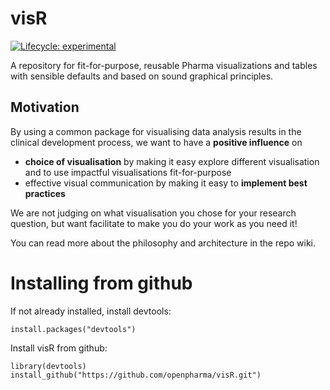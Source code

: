 # visR

[![Lifecycle: experimental](https://img.shields.io/badge/lifecycle-experimental-orange.svg)](https://www.tidyverse.org/lifecycle/#experimental)

A repository for fit-for-purpose, reusable Pharma visualizations and tables 
with sensible defaults and based on sound graphical principles.

## Motivation
By using a common package for visualising data analysis results in the clinical development process, we want to have a **positive influence** on 

* **choice of visualisation** by making it easy explore different visualisation and to use impactful visualisations fit-for-purpose
* effective visual communication by making it easy to **implement best practices** 

We are not judging on what visualisation you chose for your research question, but want facilitate to make you do your work as you need it!

You can read more about the philosophy and architecture in the repo wiki.

# Installing from github

If not already installed, install devtools:

```{r}
install.packages("devtools")
```

Install visR from github:

```{r}
library(devtools)
install_github("https://github.com/openpharma/visR.git")
```
